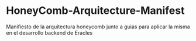 # HoneyComb-Arquitecture-Manifest
Manifiesto de la arquitectura honeycomb junto a guias para aplicar la misma en el desarrollo backend de Eracles
